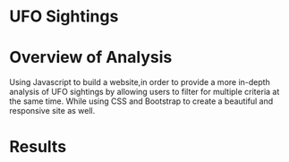 # UFO Sightings

# Overview of Analysis

Using Javascript to build a website,in order to provide a more in-depth analysis of UFO sightings by allowing users to filter for multiple criteria at the same time. While using CSS and Bootstrap to create a beautiful and responsive site as well.

# Results



